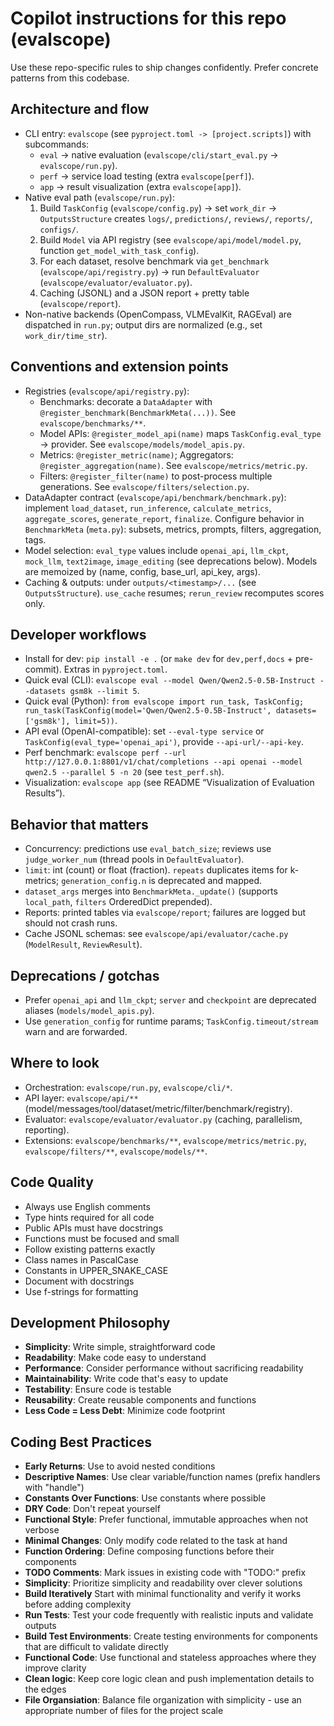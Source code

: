 # Copilot instructions for this repo (evalscope)

Use these repo-specific rules to ship changes confidently. Prefer concrete patterns from this codebase.

## Architecture and flow
- CLI entry: `evalscope` (see `pyproject.toml -> [project.scripts]`) with subcommands:
  - `eval` → native evaluation (`evalscope/cli/start_eval.py` → `evalscope/run.py`).
  - `perf` → service load testing (extra `evalscope[perf]`).
  - `app` → result visualization (extra `evalscope[app]`).
- Native eval path (`evalscope/run.py`):
  1) Build `TaskConfig` (`evalscope/config.py`) → set `work_dir` → `OutputsStructure` creates `logs/`, `predictions/`, `reviews/`, `reports/`, `configs/`.
  2) Build `Model` via API registry (see `evalscope/api/model/model.py`, function `get_model_with_task_config`).
  3) For each dataset, resolve benchmark via `get_benchmark` (`evalscope/api/registry.py`) → run `DefaultEvaluator` (`evalscope/evaluator/evaluator.py`).
  4) Caching (JSONL) and a JSON report + pretty table (`evalscope/report`).
- Non-native backends (OpenCompass, VLMEvalKit, RAGEval) are dispatched in `run.py`; output dirs are normalized (e.g., set `work_dir/time_str`).

## Conventions and extension points
- Registries (`evalscope/api/registry.py`):
  - Benchmarks: decorate a `DataAdapter` with `@register_benchmark(BenchmarkMeta(...))`. See `evalscope/benchmarks/**`.
  - Model APIs: `@register_model_api(name)` maps `TaskConfig.eval_type` → provider. See `evalscope/models/model_apis.py`.
  - Metrics: `@register_metric(name)`; Aggregators: `@register_aggregation(name)`. See `evalscope/metrics/metric.py`.
  - Filters: `@register_filter(name)` to post-process multiple generations. See `evalscope/filters/selection.py`.
- DataAdapter contract (`evalscope/api/benchmark/benchmark.py`): implement
  `load_dataset`, `run_inference`, `calculate_metrics`, `aggregate_scores`, `generate_report`, `finalize`.
  Configure behavior in `BenchmarkMeta` (`meta.py`): subsets, metrics, prompts, filters, aggregation, tags.
- Model selection: `eval_type` values include `openai_api`, `llm_ckpt`, `mock_llm`, `text2image`, `image_editing` (see deprecations below). Models are memoized by (name, config, base_url, api_key, args).
- Caching & outputs: under `outputs/<timestamp>/...` (see `OutputsStructure`). `use_cache` resumes; `rerun_review` recomputes scores only.

## Developer workflows
- Install for dev: `pip install -e .` (or `make dev` for `dev,perf,docs` + pre-commit). Extras in `pyproject.toml`.
- Quick eval (CLI): `evalscope eval --model Qwen/Qwen2.5-0.5B-Instruct --datasets gsm8k --limit 5`.
- Quick eval (Python): `from evalscope import run_task, TaskConfig; run_task(TaskConfig(model='Qwen/Qwen2.5-0.5B-Instruct', datasets=['gsm8k'], limit=5))`.
- API eval (OpenAI-compatible): set `--eval-type service` or `TaskConfig(eval_type='openai_api')`, provide `--api-url/--api-key`.
- Perf benchmark: `evalscope perf --url http://127.0.0.1:8801/v1/chat/completions --api openai --model qwen2.5 --parallel 5 -n 20` (see `test_perf.sh`).
- Visualization: `evalscope app` (see README “Visualization of Evaluation Results”).

## Behavior that matters
- Concurrency: predictions use `eval_batch_size`; reviews use `judge_worker_num` (thread pools in `DefaultEvaluator`).
- `limit`: int (count) or float (fraction). `repeats` duplicates items for k-metrics; `generation_config.n` is deprecated and mapped.
- `dataset_args` merges into `BenchmarkMeta._update()` (supports `local_path`, `filters` OrderedDict prepended).
- Reports: printed tables via `evalscope/report`; failures are logged but should not crash runs.
- Cache JSONL schemas: see `evalscope/api/evaluator/cache.py` (`ModelResult`, `ReviewResult`).

## Deprecations / gotchas
- Prefer `openai_api` and `llm_ckpt`; `server` and `checkpoint` are deprecated aliases (`models/model_apis.py`).
- Use `generation_config` for runtime params; `TaskConfig.timeout/stream` warn and are forwarded.

## Where to look
- Orchestration: `evalscope/run.py`, `evalscope/cli/*`.
- API layer: `evalscope/api/**` (model/messages/tool/dataset/metric/filter/benchmark/registry).
- Evaluator: `evalscope/evaluator/evaluator.py` (caching, parallelism, reporting).
- Extensions: `evalscope/benchmarks/**`, `evalscope/metrics/metric.py`, `evalscope/filters/**`, `evalscope/models/**`.

## Code Quality

- Always use English comments
- Type hints required for all code
- Public APIs must have docstrings
- Functions must be focused and small
- Follow existing patterns exactly
- Class names in PascalCase
- Constants in UPPER_SNAKE_CASE
- Document with docstrings
- Use f-strings for formatting

## Development Philosophy

- **Simplicity**: Write simple, straightforward code
- **Readability**: Make code easy to understand
- **Performance**: Consider performance without sacrificing readability
- **Maintainability**: Write code that's easy to update
- **Testability**: Ensure code is testable
- **Reusability**: Create reusable components and functions
- **Less Code = Less Debt**: Minimize code footprint


## Coding Best Practices

- **Early Returns**: Use to avoid nested conditions
- **Descriptive Names**: Use clear variable/function names (prefix handlers with "handle")
- **Constants Over Functions**: Use constants where possible
- **DRY Code**: Don't repeat yourself
- **Functional Style**: Prefer functional, immutable approaches when not verbose
- **Minimal Changes**: Only modify code related to the task at hand
- **Function Ordering**: Define composing functions before their components
- **TODO Comments**: Mark issues in existing code with "TODO:" prefix
- **Simplicity**: Prioritize simplicity and readability over clever solutions
- **Build Iteratively** Start with minimal functionality and verify it works before adding complexity
- **Run Tests**: Test your code frequently with realistic inputs and validate outputs
- **Build Test Environments**: Create testing environments for components that are difficult to validate directly
- **Functional Code**: Use functional and stateless approaches where they improve clarity
- **Clean logic**: Keep core logic clean and push implementation details to the edges
- **File Organsiation**: Balance file organization with simplicity - use an appropriate number of files for the project scale
